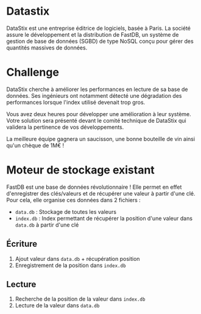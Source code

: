 Datastix
==
DataStix est une entreprise éditrice de logiciels, basée à Paris. 
La société assure le développement et la distribution de FastDB, un système de gestion de base de données (SGBD) de type NoSQL conçu pour gérer des quantités massives de données.

# Challenge
DataStix cherche à améliorer les performances en lecture de sa base de données.
Ses ingénieurs ont notamment détecté une dégradation des performances lorsque l'index utilisé devenait trop gros.

Vous avez deux heures pour développer une amélioration à leur système.
Votre solution sera présenté devant le comité technique de DataStix qui validera la pertinence de vos développements.

La meilleure équipe gagnera un saucisson, une bonne bouteille de vin ainsi qu'un chèque de 1M€ !

# Moteur de stockage existant
FastDB est une base de données révolutionnaire ! 
Elle permet en effet d'enregistrer des clés/valeurs et de récupérer une valeur à partir d'une clé. Pour cela, elle organise ces données dans 2 fichiers : 
- `data.db` : Stockage de toutes les valeurs
- `index.db` : Index permettant de récupérer la position d'une valeur dans `data.db` à partir d'une clé 

## Écriture
1. Ajout valeur dans `data.db` + récupération position
2. Enregistrement de la position dans `index.db`

## Lecture
1. Recherche de la position de la valeur dans `index.db`
2. Lecture de la valeur dans `data.db`



